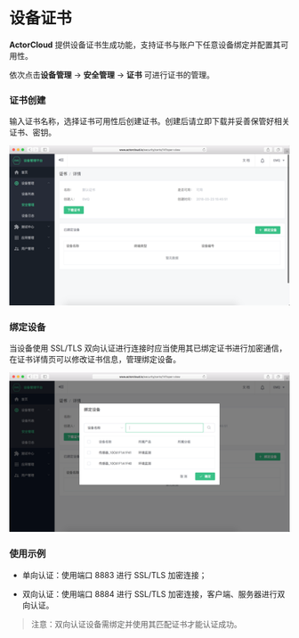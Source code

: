 # 设备证书

**ActorCloud** 提供设备证书生成功能，支持证书与账户下任意设备绑定并配置其可用性。

依次点击**设备管理** -> **安全管理** -> **证书** 可进行证书的管理。


### 证书创建

输入证书名称，选择证书可用性后创建证书。创建后请立即下载并妥善保管好相关证书、密钥。

![](/assets/certs_download.png)


### 绑定设备

当设备使用 SSL/TLS 双向认证进行连接时应当使用其已绑定证书进行加密通信，在证书详情页可以修改证书信息，管理绑定设备。

![](/assets/certs_bind.png)


### 使用示例

- 单向认证：使用端口 8883 进行 SSL/TLS 加密连接；

- 双向认证：使用端口 8884 进行 SSL/TLS 加密连接，客户端、服务器进行双向认证。

> 注意：双向认证设备需绑定并使用其匹配证书才能认证成功。


